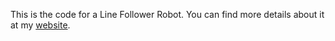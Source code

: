 This is the code for a Line Follower Robot. You can find more details about it at my [website](http://ishankgulati.github.io/2015/11/02/Line%20Follower%20using%20AVR%20ATmega%2032/).